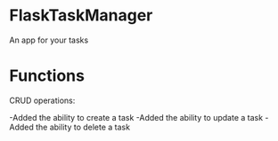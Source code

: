 # FlaskTaskManager
An app for your tasks

# Functions
CRUD operations:

-Added the ability to create a task
-Added the ability to update a task
-Added the ability to delete a task

